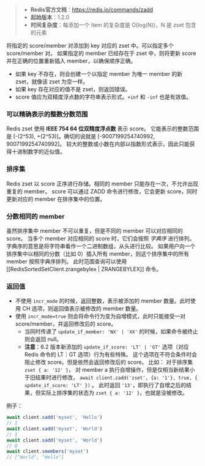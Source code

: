 > - **Redis官方文档**：https://redis.io/commands/zadd
> - **起始版本**：1.2.0
> - **时间复杂度**：每添加一个 item 的复杂度是 O(log(N))，N 是 zset 包含的元素

将指定的 score/member 对添加到 key 对应的 zset 中。可以指定多个 score/member 对。
如果指定的 member 已经存在于 zset 中，则将更新 score 并在正确的位置重新插入 member，以确保顺序正确。

- 如果 key 不存在，则会创建一个以指定 member 为唯一 member 的新 zset，就像该 zset 为空一样。
- 如果 key 存在对应的值不是 zset，则返回错误。
- score 值应为双精度浮点数的字符串表示形式。`+inf` 和 `-inf` 也是有效值。

### 可以精确表示的整数分数范围

Redis zset 使用 **IEEE 754  64 位双精度浮点数** 表示 score。
它能表示的整数范围是 [-(2^53), +(2^53)]。确切的说就是 [-9007199254740992, 9007199254740992]。
较大的整数或小数在内部以指数形式表示，因此只能获得十进制数字的近似值。

### 排序集

Redis zset 以 score 正序进行存储。相同的 member 只能存在一次，不允许出现重复的 member。
score 可以通过 ZADD 命令进行修改，它会更新 score，同时更新对应的 member 在排序集中的位置。

### 分数相同的 member

虽然排序集中 member 不可以重复，但是不同的 member 可以对应相同的 score。
当多个 member 对应相同的 score 时，它们会按照 *字典序* 进行排列。
字典序的意思是将字符串看作一个二进制数组，从头进行比较。
如果用户向一个排序集中以相同的分数（比如 0）插入所有 member，则这个排序集中的所有 member 按照字典序排列。
此时范围查询可以使用 [[RedisSortedSetClient.zrangebylex | ZRANGEBYLEX]] 命令。

### 返回值

- 不使用 `incr_mode` 的时候，返回整数，表示被添加的 member 数量。此时使用 CH 选项，则返回值表示被修改的 member 数量。
- 使用 `incr_mode=true` 则会将命令行为变为自增模式，此时只能接受一对 score/member，并返回修改后的 score。
  - 当同时传递了 `update_if_member: 'NX' | 'XX'` 的时候，如果命令被终止则会返回 null。
  - **注意**：6.2 版本新添加的 `update_if_score: 'LT' | 'GT'` 选项（对应 Redis 命令的 LT｜GT 选项）行为有些特殊。
    这个选项在不符合条件时会阻止修改 score。但是依然会返回修改后的 score。
    比如：
    对于排序集 `zset { a: '12' }`，
    对 member a 执行自增操作，但是仅相当新结果小于旧结果时进行修改，
    `await client.zadd('zset', {a: '1'}, true, { update_if_score: 'LT' })` 。
    此时返回 `'13'`，即执行了自增之后的结果，但实际上排序集的状态为 `zset { a: '12' }`，也就是没被修改。

例子：

```typescript
await client.sadd('myset', 'Hello')
// 1
await client.sadd('myset', 'World')
// 1
await client.sadd('myset', 'World')
// 0
await client.smembers('myset')
// ["World", "Hello"]
```
